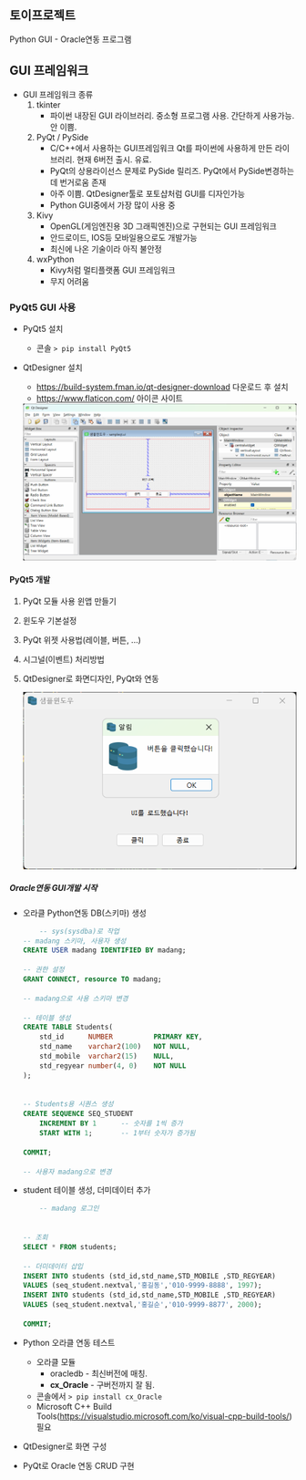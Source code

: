 ## 토이프로젝트
Python GUI - Oracle연동 프로그램

## GUI 프레임워크
- GUI 프레임워크 종류
    1. tkinter 
        - 파이썬 내장된 GUI 라이브러리. 중소형 프로그램 사용. 간단하게 사용가능. 안 이쁨.
    2. PyQt / PySide 
        - C/C++에서 사용하는 GUI프레임워크 Qt를 파이썬에 사용하게 만든 라이브러리. 현재 6버전 출시. 유료.
        - PyQt의 상용라이선스 문제로 PySide 릴리즈. PyQt에서 PySide변경하는데 번거로움 존재
        - 아주 이쁨. QtDesigner툴로 포토샵처럼 GUI를 디자인가능
        - Python GUI중에서 가장 많이 사용 중
    3. Kivy
        - OpenGL(게임엔진용 3D 그래픽엔진)으로 구현되는 GUI 프레임워크
        - 안드로이드, IOS등 모바일용으로도 개발가능
        - 최신에 나온 기술이라 아직 불안정
    4. wxPython
        - Kivy처럼 멀티플랫폼 GUI 프레임워크
        - 무지 어려움

### PyQt5 GUI 사용
- PyQt5 설치
    - 콘솔 `> pip install PyQt5`
- QtDesigner 설치
    - https://build-system.fman.io/qt-designer-download 다운로드 후 설치
    - https://www.flaticon.com/ 아이콘 사이트

    <img src='../image/db007.png' width="750">

#### PyQt5 개발
1. PyQt 모듈 사용 윈앱 만들기
2. 윈도우 기본설정
3. PyQt 위젯 사용법(레이블, 버튼, ...)
4. 시그널(이벤트) 처리방법
5. QtDesigner로 화면디자인, PyQt와 연동

    <img src='../image/db006.png' width="600">

##### Oracle연동 GUI개발 시작
 - 오라클 Python연동 DB(스키마) 생성
    ```sql
        -- sys(sysdba)로 작업
    -- madang 스키마, 사용자 생성
    CREATE USER madang IDENTIFIED BY madang;

    -- 권한 설정
    GRANT CONNECT, resource TO madang;

    -- madang으로 사용 스키마 변경

    -- 테이블 생성
    CREATE TABLE Students(
        std_id 		NUMBER 			PRIMARY KEY,
        std_name 	varchar2(100) 	NOT NULL,
        std_mobile 	varchar2(15) 	NULL,
        std_regyear number(4, 0) 	NOT NULL
    );


    -- Students용 시퀀스 생성
    CREATE SEQUENCE SEQ_STUDENT
        INCREMENT BY 1		-- 숫자를 1씩 증가
        START WITH 1;		-- 1부터 숫자가 증가됨
        
    COMMIT;

    -- 사용자 madang으로 변경
    ```

 - student 테이블 생성, 더미데이터 추가
    ```sql
        -- madang 로그인


    -- 조회
    SELECT * FROM students;

    -- 더미데이터 삽입
    INSERT INTO students (std_id,std_name,STD_MOBILE ,STD_REGYEAR) 
    VALUES (seq_student.nextval,'홍길동','010-9999-8888', 1997);
    INSERT INTO students (std_id,std_name,STD_MOBILE ,STD_REGYEAR) 
    VALUES (seq_student.nextval,'홍길순','010-9999-8877', 2000);

    COMMIT;
    ```
 - Python 오라클 연동 테스트
    - 오라클 모듈
        - oracledb - 최신버전에 매칭.
        - **cx_Oracle** - 구버전까지 잘 됨.
    - 콘솔에서 `> pip install cx_Oracle`
    - Microsoft C++ Build Tools(https://visualstudio.microsoft.com/ko/visual-cpp-build-tools/) 필요
 - QtDesigner로 화면 구성
 - PyQt로 Oracle 연동 CRUD 구현